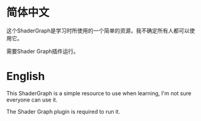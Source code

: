 # 简体中文
这个ShaderGraph是学习时所使用的一个简单的资源，我不确定所有人都可以使用它。

需要Shader Graph插件运行。



# English

This ShaderGraph is a simple resource to use when learning, I'm not sure everyone can use it.

The Shader Graph plugin is required to run it.
